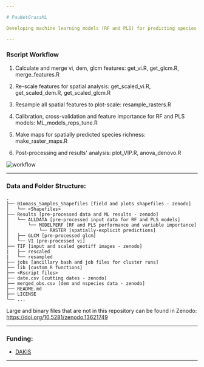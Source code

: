 ```yaml
---

# PauWetGrassML

Developing machine learning models (RF and PLS) for predicting species richness in a wet grassland field under varying cutting systems in north Germany (Paulinenaue). All ML models and data processing was done using the [R language](https://www.r-project.org/) version 4.0.0.

---
```


### Rscript Workflow

1. Calculate and merge vi, dem, glcm features: get_vi.R, get_glcm.R, merge_features.R
   
2. Re-scale features for spatial analysis: get_scaled_vi.R, get_scaled_dem.R, get_scaled_glcm.R

3. Resample all spatial features to plot-scale: resample_rasters.R
   
4. Calibration, cross-validation and feature importance for RF and PLS models: ML_models_reps_tune.R
   
5. Make maps for spatially predicted species richness: make_raster_maps.R

6. Post-processing and results' analysis: plot_VIP.R, anova_denovo.R

![workflow](https://github.com/user-attachments/assets/17cc5545-7058-4c9d-98db-fd8068fbf62a)

---

### Data and Folder Structure: ###
    .
    ├── BIomass_Samples_Shapefiles [field and plots shapefiles - zenodo]
    │   └── <Shapefiles>
    ├── Results [pre-processed data and ML results - zenodo]
    │   └── ALLDATA [pre-processed input data for RF and PLS models]
    │       └── MODELPERF [RF and PLS performance and variable importance]
    │           └── RASTER [spatially-explicit predictions]    
    │   ├── GLCM [pre-processed glcm]
    │   └── VI [pre-processed vi]           
    ├── TIF [input and scaled geotiff images - zenodo]
    |   ├── rescaled
    |   └── resampled
    ├── jobs [ancillary bash and job files for cluster runs]
    ├── lib [custom R functions]    
    ├── <Rscript files>    
    ├── date.csv [cutting dates - zenodo]
    ├── merged_obs.csv [dem and nspecies data - zenodo]
    ├── README.md
    ├── LICENSE
    └── ...

Large and binary files that are not in this repository can be found in Zenodo: https://doi.org/10.5281/zenodo.13621749
    
---

### Funding: 

- [DAKIS](https://adz-dakis.com/en/)

---



